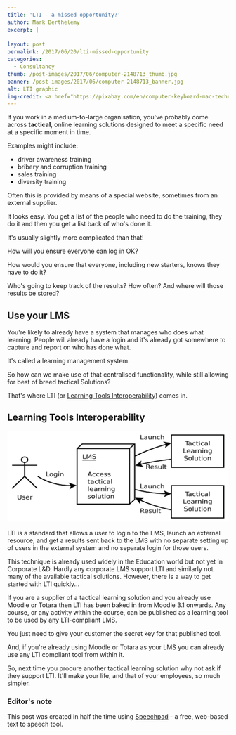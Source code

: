 ```yaml
---
title: 'LTI - a missed opportunity?'
author: Mark Berthelemy
excerpt: |
   
layout: post
permalink: /2017/06/20/lti-missed-opportunity
categories:
  - Consultancy
thumb: /post-images/2017/06/computer-2148713_thumb.jpg
banner: /post-images/2017/06/computer-2148713_banner.jpg
alt: LTI graphic
img-credit: <a href="https://pixabay.com/en/computer-keyboard-mac-technology-2148713/" target="_blank">Pixabay</a>
---
```

If you work in a medium-to-large organisation, you've probably come across **tactical**, online learning solutions designed to meet a specific need at a specific moment in time.

Examples might include:

- driver awareness training
- bribery and corruption training
- sales training
- diversity training
 
Often this is provided by means of a special website, sometimes from an external supplier.

It looks easy. You get a list of the people who need to do the training, they do it and then you get a list back of who's done it.

It's usually slightly more complicated than that!

How will you ensure everyone can log in OK?

How would you ensure that everyone, including new starters, knows they have to do it?

Who's going to keep track of the results? How often? And where will those results be stored?

## Use your LMS

You're likely to already have a system that manages who does what learning. People will already have a login and it's already got somewhere to capture and report on who has done what.

It's called a learning management system.

So how can we make use of that centralised functionality, while still allowing for best of breed tactical Solutions?

That's where LTI (or <a href="https://www.imsglobal.org/activity/learning-tools-interoperability" target="_blank">Learning Tools Interoperability</a>) comes in.

## Learning Tools Interoperability

<img src="/post-images/2017/06/lti-banner.svg" alt="LTI flow chart" />

LTI is a standard that allows a user to login to the LMS, launch an external resource, and get a results sent back to the LMS with no separate setting up of users in the external system and no separate login for those users.

This technique is already used widely in the Education world but not yet in Corporate L&amp;D. Hardly any corporate LMS support LTI and similarly not many of the available tactical solutions. However, there is a way to get started with LTI quickly...

If you are a supplier of a tactical learning solution and you already use Moodle or Totara then LTI has been baked in from Moodle 3.1 onwards. Any course, or any activity within the course, can be published as a learning tool to be used by any LTI-compliant LMS.

You just need to give your customer the secret key for that published tool.

And, if you're already using Moodle or Totara as your LMS you can already use any LTI compliant tool from within it.

So, next time you procure another tactical learning solution why not ask if they support LTI. It'll make your life, and that of your employees, so much simpler.

### Editor's note

This post was created in half the time using <a href="https://speechpad.pw/" target="_blank">Speechpad</a> - a free, web-based text to speech tool.